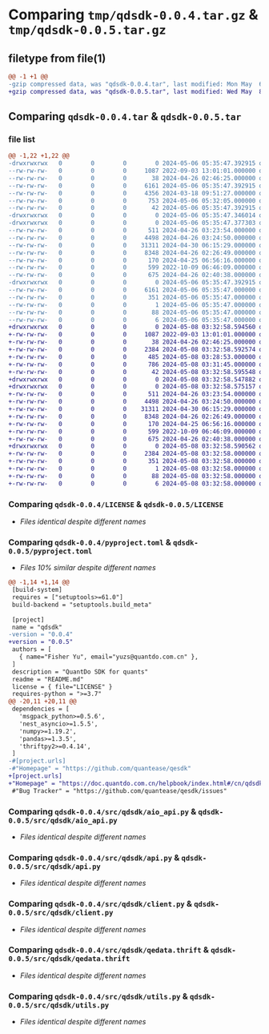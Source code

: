 # Comparing `tmp/qdsdk-0.0.4.tar.gz` & `tmp/qdsdk-0.0.5.tar.gz`

## filetype from file(1)

```diff
@@ -1 +1 @@
-gzip compressed data, was "qdsdk-0.0.4.tar", last modified: Mon May  6 05:35:47 2024, max compression
+gzip compressed data, was "qdsdk-0.0.5.tar", last modified: Wed May  8 03:32:58 2024, max compression
```

## Comparing `qdsdk-0.0.4.tar` & `qdsdk-0.0.5.tar`

### file list

```diff
@@ -1,22 +1,22 @@
-drwxrwxrwx   0        0        0        0 2024-05-06 05:35:47.392915 qdsdk-0.0.4/
--rw-rw-rw-   0        0        0     1087 2022-09-03 13:01:01.000000 qdsdk-0.0.4/LICENSE
--rw-rw-rw-   0        0        0       38 2024-04-26 02:46:25.000000 qdsdk-0.0.4/MANIFEST.in
--rw-rw-rw-   0        0        0     6161 2024-05-06 05:35:47.392915 qdsdk-0.0.4/PKG-INFO
--rw-rw-rw-   0        0        0     4356 2024-03-18 09:51:27.000000 qdsdk-0.0.4/README.md
--rw-rw-rw-   0        0        0      753 2024-05-06 05:32:05.000000 qdsdk-0.0.4/pyproject.toml
--rw-rw-rw-   0        0        0       42 2024-05-06 05:35:47.392915 qdsdk-0.0.4/setup.cfg
-drwxrwxrwx   0        0        0        0 2024-05-06 05:35:47.346014 qdsdk-0.0.4/src/
-drwxrwxrwx   0        0        0        0 2024-05-06 05:35:47.377303 qdsdk-0.0.4/src/qdsdk/
--rw-rw-rw-   0        0        0      511 2024-04-26 03:23:54.000000 qdsdk-0.0.4/src/qdsdk/__init__.py
--rw-rw-rw-   0        0        0     4498 2024-04-26 03:24:50.000000 qdsdk-0.0.4/src/qdsdk/aio_api.py
--rw-rw-rw-   0        0        0    31311 2024-04-30 06:15:29.000000 qdsdk-0.0.4/src/qdsdk/api.py
--rw-rw-rw-   0        0        0     8348 2024-04-26 02:26:49.000000 qdsdk-0.0.4/src/qdsdk/client.py
--rw-rw-rw-   0        0        0      170 2024-04-25 06:56:16.000000 qdsdk-0.0.4/src/qdsdk/config.py
--rw-rw-rw-   0        0        0      599 2022-10-09 06:46:09.000000 qdsdk-0.0.4/src/qdsdk/qedata.thrift
--rw-rw-rw-   0        0        0      675 2024-04-26 02:40:38.000000 qdsdk-0.0.4/src/qdsdk/utils.py
-drwxrwxrwx   0        0        0        0 2024-05-06 05:35:47.392915 qdsdk-0.0.4/src/qdsdk.egg-info/
--rw-rw-rw-   0        0        0     6161 2024-05-06 05:35:47.000000 qdsdk-0.0.4/src/qdsdk.egg-info/PKG-INFO
--rw-rw-rw-   0        0        0      351 2024-05-06 05:35:47.000000 qdsdk-0.0.4/src/qdsdk.egg-info/SOURCES.txt
--rw-rw-rw-   0        0        0        1 2024-05-06 05:35:47.000000 qdsdk-0.0.4/src/qdsdk.egg-info/dependency_links.txt
--rw-rw-rw-   0        0        0       88 2024-05-06 05:35:47.000000 qdsdk-0.0.4/src/qdsdk.egg-info/requires.txt
--rw-rw-rw-   0        0        0        6 2024-05-06 05:35:47.000000 qdsdk-0.0.4/src/qdsdk.egg-info/top_level.txt
+drwxrwxrwx   0        0        0        0 2024-05-08 03:32:58.594560 qdsdk-0.0.5/
+-rw-rw-rw-   0        0        0     1087 2022-09-03 13:01:01.000000 qdsdk-0.0.5/LICENSE
+-rw-rw-rw-   0        0        0       38 2024-04-26 02:46:25.000000 qdsdk-0.0.5/MANIFEST.in
+-rw-rw-rw-   0        0        0     2384 2024-05-08 03:32:58.592574 qdsdk-0.0.5/PKG-INFO
+-rw-rw-rw-   0        0        0      485 2024-05-08 03:28:53.000000 qdsdk-0.0.5/README.md
+-rw-rw-rw-   0        0        0      786 2024-05-08 03:31:45.000000 qdsdk-0.0.5/pyproject.toml
+-rw-rw-rw-   0        0        0       42 2024-05-08 03:32:58.595548 qdsdk-0.0.5/setup.cfg
+drwxrwxrwx   0        0        0        0 2024-05-08 03:32:58.547882 qdsdk-0.0.5/src/
+drwxrwxrwx   0        0        0        0 2024-05-08 03:32:58.575157 qdsdk-0.0.5/src/qdsdk/
+-rw-rw-rw-   0        0        0      511 2024-04-26 03:23:54.000000 qdsdk-0.0.5/src/qdsdk/__init__.py
+-rw-rw-rw-   0        0        0     4498 2024-04-26 03:24:50.000000 qdsdk-0.0.5/src/qdsdk/aio_api.py
+-rw-rw-rw-   0        0        0    31311 2024-04-30 06:15:29.000000 qdsdk-0.0.5/src/qdsdk/api.py
+-rw-rw-rw-   0        0        0     8348 2024-04-26 02:26:49.000000 qdsdk-0.0.5/src/qdsdk/client.py
+-rw-rw-rw-   0        0        0      170 2024-04-25 06:56:16.000000 qdsdk-0.0.5/src/qdsdk/config.py
+-rw-rw-rw-   0        0        0      599 2022-10-09 06:46:09.000000 qdsdk-0.0.5/src/qdsdk/qedata.thrift
+-rw-rw-rw-   0        0        0      675 2024-04-26 02:40:38.000000 qdsdk-0.0.5/src/qdsdk/utils.py
+drwxrwxrwx   0        0        0        0 2024-05-08 03:32:58.590562 qdsdk-0.0.5/src/qdsdk.egg-info/
+-rw-rw-rw-   0        0        0     2384 2024-05-08 03:32:58.000000 qdsdk-0.0.5/src/qdsdk.egg-info/PKG-INFO
+-rw-rw-rw-   0        0        0      351 2024-05-08 03:32:58.000000 qdsdk-0.0.5/src/qdsdk.egg-info/SOURCES.txt
+-rw-rw-rw-   0        0        0        1 2024-05-08 03:32:58.000000 qdsdk-0.0.5/src/qdsdk.egg-info/dependency_links.txt
+-rw-rw-rw-   0        0        0       88 2024-05-08 03:32:58.000000 qdsdk-0.0.5/src/qdsdk.egg-info/requires.txt
+-rw-rw-rw-   0        0        0        6 2024-05-08 03:32:58.000000 qdsdk-0.0.5/src/qdsdk.egg-info/top_level.txt
```

### Comparing `qdsdk-0.0.4/LICENSE` & `qdsdk-0.0.5/LICENSE`

 * *Files identical despite different names*

### Comparing `qdsdk-0.0.4/pyproject.toml` & `qdsdk-0.0.5/pyproject.toml`

 * *Files 10% similar despite different names*

```diff
@@ -1,14 +1,14 @@
 [build-system]
 requires = ["setuptools>=61.0"]
 build-backend = "setuptools.build_meta"
 
 [project]
 name = "qdsdk"
-version = "0.0.4"
+version = "0.0.5"
 authors = [
   { name="Fisher Yu", email="yuzs@quantdo.com.cn" },
 ]
 description = "QuantDo SDK for quants"
 readme = "README.md"
 license = { file="LICENSE" }
 requires-python = ">=3.7"
@@ -20,11 +20,11 @@
 dependencies = [
   'msgpack_python>=0.5.6',
   'nest_asyncio>=1.5.5',
   'numpy>=1.19.2',
   'pandas>=1.3.5',
   'thriftpy2>=0.4.14',
 ]
-#[project.urls]
-#"Homepage" = "https://github.com/quantease/qesdk"
+[project.urls]
+"Homepage" = "https://doc.quantdo.com.cn/helpbook/index.html#/cn/qdsdk/0.0.1/README"
 #"Bug Tracker" = "https://github.com/quantease/qesdk/issues"
```

### Comparing `qdsdk-0.0.4/src/qdsdk/aio_api.py` & `qdsdk-0.0.5/src/qdsdk/aio_api.py`

 * *Files identical despite different names*

### Comparing `qdsdk-0.0.4/src/qdsdk/api.py` & `qdsdk-0.0.5/src/qdsdk/api.py`

 * *Files identical despite different names*

### Comparing `qdsdk-0.0.4/src/qdsdk/client.py` & `qdsdk-0.0.5/src/qdsdk/client.py`

 * *Files identical despite different names*

### Comparing `qdsdk-0.0.4/src/qdsdk/qedata.thrift` & `qdsdk-0.0.5/src/qdsdk/qedata.thrift`

 * *Files identical despite different names*

### Comparing `qdsdk-0.0.4/src/qdsdk/utils.py` & `qdsdk-0.0.5/src/qdsdk/utils.py`

 * *Files identical despite different names*

